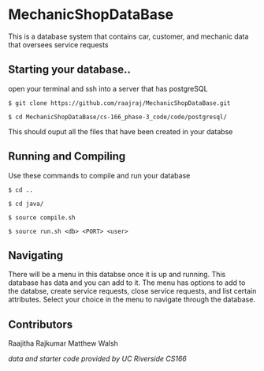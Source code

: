 # MechanicShopDataBase
This is a database system that contains car, customer, and mechanic data that oversees service requests

## Starting your database..
open your terminal and ssh into a server that has postgreSQL

```
$ git clone https://github.com/raajraj/MechanicShopDataBase.git
``` 
```
$ cd MechanicShopDataBase/cs-166_phase-3_code/code/postgresql/
```

This should ouput all the files that have been created in your databse

## Running and Compiling
Use these commands to compile and run your database

```
$ cd ..
```
```
$ cd java/
```
```
$ source compile.sh
```
```
$ source run.sh <db> <PORT> <user>
```
## Navigating

There will be a menu in this databse once it is up and running. This database has data and you can add to it. The menu has options to add to the databse, create service requests, close service requests, and list certain attributes. Select your choice in the menu to navigate through the database.

## Contributors

Raajitha Rajkumar
Matthew Walsh

*data and starter code provided by UC Riverside CS166*
